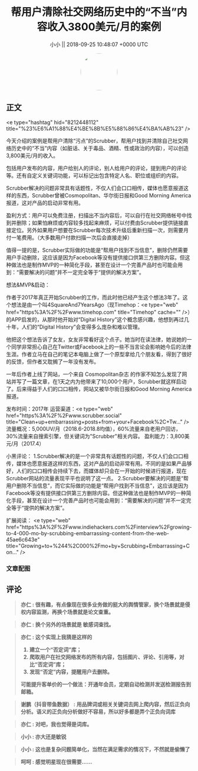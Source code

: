 <h1 align="center">帮用户清除社交网络历史中的“不当”内容收入3800美元/月的案例</h1>




<p align="center">
    <a>小小 || 2018-09-25 10:48:07 &#43;0000 UTC</a>
</p>

<div align="center">
    <img src="https://images.zsxq.com/FqJETMd11eiK85RFbTPRtoG5QYxK?e=1590940799&amp;token=kIxbL07-8jAj8w1n4s9zv64FuZZNEATmlU_Vm6zD:H6UajWFKcHQPgpL_rSpAkKn0ado=" width="100" height="100" style="border:1px solid;border-radius:50%; color:#ffffff"/>
</div>




## 正文

<div>
&lt;e type=&#34;hashtag&#34; hid=&#34;8212448112&#34; title=&#34;%23%E6%A1%88%E4%BE%8B%E5%88%86%E4%BA%AB%23&#34; /&gt; 

今天介绍的案例是帮用户清除“污点”的Scrubber，帮用户找到并清除自己社交网络历史中的“不当”内容（如脏话、关于毒品、酒精、性或政治的内容），可以创造3,800美元/月的收入。

包括用户发布的内容，用户给别人的评论，别人给用户的评论，提到用户的评论等。还有自定义关键词功能，可以标记出包含特定人名、职位或组织的内容。

Scrubber解决的问题非常具有话题性，不仅人们会口口相传，媒体也愿意报道这样的东西，Scrubber曾被Cosmopolitan、华尔街日报和Good Morning America报道，这对产品的启动非常有用。

盈利方式：用户可以免费注册，扫描出不当内容后，可以自行在社交网络帐号中找到并删除；如果怕麻烦或内容较多找起来麻烦，可以付费由Scrubber提供链接直接定位。另外如果用户想要在Scrubber每次技术升级后重新扫描一次，则需要月付一笔费用。（大多数用户付款扫描一次后会直接走掉）

值得一提的是，Scrubber实际做的功能是“帮用户找到不当信息”，删除仍然需要用户手动删除，这应该是因为Facebook等没有提供接口供第三方删除内容。但这种做法也是制作MVP的一种简化手段，甚至在设计一个完善产品时也可能会用到：“需要解决的问题”并不一定完全等于“提供的解决方案”。

想法&amp;MVP&amp;启动：

作者于2017年真正开始Scrubber的工作，而此时他已经产生这个想法3年了。这个想法是由一个叫4SquareAnd7YearsAgo（现Timehop：&lt;e type=&#34;web&#34; href=&#34;https%3A%2F%2Fwww.timehop.com&#34; title=&#34;Timehop&#34; cache=&#34;&#34; /&gt;）的APP启发的，从那时他开始对“Digital History”这个概念感兴趣，他想到再过几十年，人们的“Digital History”会变得多么庞杂和难以管理。

他把这个想法告诉了女友，女友非常看好这个点子。她当时在读法律，她说她的一个同学非常担心自己在Twitter或Facebook上的一些不当言论会影响她今后的法律生涯。作者立马在自己的笔记本电脑上做了一个原型拿给几个朋友看，得到了很好的反馈，但作者又耽搁了一年没有发布。

一年后作者上线了网站，一个来自 Cosmopolitan杂志 的作家不知怎么发现了网站并写了一篇文章，在1天之内为他带来了10,000个用户，Scrubber就这样启动了。后来得益于人们的口口相传，网站又被华尔街日报和Good Morning America报道。

发布时间：2017年
运营渠道：&lt;e type=&#34;web&#34; href=&#34;https%3A%2F%2Fwww.scrubber.social&#34; title=&#34;Clean&#43;up&#43;embarrassing&#43;posts&#43;from&#43;your&#43;Facebook%2C&#43;Tw...&#34; /&gt;
流量概况：5,000UV/月（2018.6-2018.8均值），60%流量来自老用户回访，30%流量来自搜索引擎，但关键词为&#34;Scrubber&#34;相关内容。
盈利能力：3,800美元/月（2017.4）

小黑评论：
1.Scrubber解决的是一个非常具有话题性的问题，不仅人们会口口相传，媒体也愿意报道这样的东西，这对产品的启动非常有用。不同的是如果产品够好，人们的口口相传会持续下去，而媒体却只会在一开始的时候进行报道，现在Scrubber网站的流量表现平平也说明了这一点。
2.Scrubber要解决的问题是“帮用户删除不当信息”，而它实际做的功能是“帮用户找到不当信息”，这应该是因为Facebook等没有提供接口供第三方删除内容。但这种做法也是制作MVP的一种简化手段，甚至在设计一个完善产品时也可能会用到：“需要解决的问题”并不一定完全等于“提供的解决方案”。

扩展阅读：
&lt;e type=&#34;web&#34; href=&#34;https%3A%2F%2Fwww.indiehackers.com%2Finterview%2Fgrowing-to-4-000-mo-by-scrubbing-embarrassing-content-from-the-web-45ae6c643e&#34; title=&#34;Growing&#43;to&#43;%244%2C000%2Fmo&#43;by&#43;Scrubbing&#43;Embarrassing&#43;Con...&#34; /&gt;
</div>

### 文章配图

<div class="image" align="center">

</div>


## 评论

<div align="left">
<div>

<blockquote >
<span> <strong>亦仁 : 很有趣，有点像现在很多业务做的挺大的舆情管家，换个场景就是侵权内容监测，再换个场景就是论文查重。 </strong></span>
</blockquote>

<blockquote >
<span> <strong>亦仁 : 换个另外的场景就是 敏感词查找。 </strong></span>
</blockquote>

<blockquote >
<span> <strong>亦仁 : 这个实现上我猜是这样的

1. 建立一个“否定词”库；
2. 爬取用户在社交网络发布的所有内容，包括图片、评论、引用等，对比“否定词”库；
3. 发现“否定”内容，提醒用户去删除。

可能提升客单价的一个做法：开通年会员，定期自动检测并发送检测报告到邮箱。 </strong></span>
</blockquote>

<blockquote >
<span> <strong>谢鹏（抖音带鱼数据） : 用品牌词或相关关键词去网上爬内容，然后正负向分析。语义的正负向分析做好不容易，所以好多都是弄个正负向词库 </strong></span>
</blockquote>

<blockquote >
<span> <strong>亦仁 : 对吧，我也觉得是词库。 </strong></span>
</blockquote>

<blockquote >
<span> <strong>小小 : 亦大还是敏锐 </strong></span>
</blockquote>

<blockquote >
<span> <strong>小小 : 这也是复杂问题简单化，当然在满足需求的情况下，不然就是偷懒了 </strong></span>
</blockquote>

<blockquote >
<span> <strong>呵呵 : 感觉明星现在很需要…… </strong></span>
</blockquote>

</div>
</div>